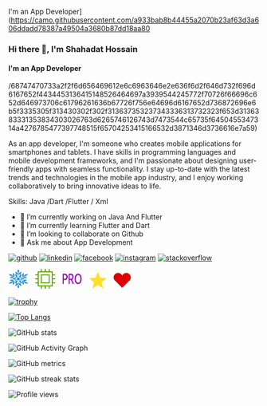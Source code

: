 I'm an App Developer](https://camo.githubusercontent.com/a933bab8b44455a2070b23af63d3a606ddadd78387a49504a3680b87dd18aa80

### Hi there 👋, I'm Shahadat Hossain
#### I'm an App Developer
/68747470733a2f2f6d656469612e6c6963646e2e636f6d2f646d732f696d6167652f4434453136415148526464697a3939544245772f70726f66696c652d646973706c61796261636b67726f756e64696d6167652d736872696e6b5f3335305f313430302f302f313637353237343336313732323f653d3136383331353834303026763d6265746126743d7473544c65735f6450455347314a4276785477397748515f65704253415166532d3871346d3736616e7a59)

As an app developer, I'm someone who creates mobile applications for smartphones and tablets. I have skills in programming languages and mobile development frameworks, and I'm passionate about designing user-friendly apps with seamless functionality. I stay up-to-date with the latest trends and technologies in the mobile app industry, and I enjoy working collaboratively to bring innovative ideas to life.

Skills: Java /Dart /Flutter / Xml 

- 🔭 I’m currently working on Java And Flutter 
- 🌱 I’m currently learning Flutter and Dart 
- 👯 I’m looking to collaborate on Github 
- 💬 Ask me about App Development  


[<img src='https://cdn.jsdelivr.net/npm/simple-icons@3.0.1/icons/github.svg' alt='github' height='40'>](https://github.com/https://github.com/shahadat349850)  [<img src='https://cdn.jsdelivr.net/npm/simple-icons@3.0.1/icons/linkedin.svg' alt='linkedin' height='40'>](https://www.linkedin.com/in/in/md-shahadat-hossain1/)  [<img src='https://cdn.jsdelivr.net/npm/simple-icons@3.0.1/icons/facebook.svg' alt='facebook' height='40'>](https://www.facebook.com/profile.php?id=100024497738661)  [<img src='https://cdn.jsdelivr.net/npm/simple-icons@3.0.1/icons/instagram.svg' alt='instagram' height='40'>](https://www.instagram.com/https://www.instagram.com/shahadat.coder//)  [<img src='https://cdn.jsdelivr.net/npm/simple-icons@3.0.1/icons/stackoverflow.svg' alt='stackoverflow' height='40'>](https://stackoverflow.com/users/https://stackoverflow.com/users/19806525/shahadat-hossain?tab=profile)  

<a href='https://archiveprogram.github.com/'><img src='https://raw.githubusercontent.com/acervenky/animated-github-badges/master/assets/acbadge.gif' width='40' height='40'></a> <a href='https://docs.github.com/en/developers'><img src='https://raw.githubusercontent.com/acervenky/animated-github-badges/master/assets/devbadge.gif' width='40' height='40'></a> <a href='https://github.com/pricing'><img src='https://raw.githubusercontent.com/acervenky/animated-github-badges/master/assets/pro.gif' width='40' height='40'></a> <a href='https://stars.github.com/'><img src='https://raw.githubusercontent.com/acervenky/animated-github-badges/master/assets/starbadge.gif' width='35' height='35'></a> <a href='https://docs.github.com/en/github/supporting-the-open-source-community-with-github-sponsors'><img src='https://raw.githubusercontent.com/acervenky/animated-github-badges/master/assets/sponsorbadge.gif' width='35' height='35'></a> 

[![trophy](https://github-profile-trophy.vercel.app/?username=https://github.com/shahadat349850)](https://github.com/ryo-ma/github-profile-trophy)

[![Top Langs](https://github-readme-stats.vercel.app/api/top-langs/?username=https://github.com/shahadat349850)](https://github.com/anuraghazra/github-readme-stats)

![GitHub stats](https://github-readme-stats.vercel.app/api?username=https://github.com/shahadat349850&show_icons=true&count_private=true)  

![GitHub Activity Graph](https://activity-graph.herokuapp.com/graph?username=https://github.com/shahadat349850)  

![GitHub metrics](https://metrics.lecoq.io/https://github.com/shahadat349850)  

![GitHub streak stats](https://streak-stats.demolab.com/?user=https://github.com/shahadat349850)  

![Profile views](https://gpvc.arturio.dev/https://github.com/shahadat349850)  
